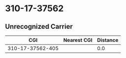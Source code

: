 # 310-17-37562
## Unrecognized Carrier


| CGI | Nearest CGI | Distance |
|-----|-------------|----------|
| 310-17-37562-405 |  | 0.0 |
